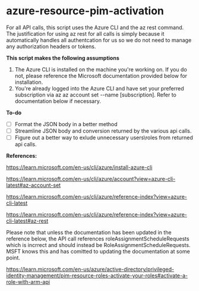 # azure-resource-pim-activation
For all API calls, this script uses the Azure CLI and the az rest command. The justification for using az rest for all calls is simply because it automatically handles all authentcation for us so we do not need to manage any authorization headers or tokens.

**This script makes the following assumptions**
1) The Azure CLI is installed on the machine you're working on. If you do not, please reference the Microsoft documentation provided below for installation.
2) You're already logged into the Azure CLI and have set your preferred subscription via az az account set --name [subscription]. Refer to documentation below if necessary.

**To-do**
- [ ] Format the JSON body in a better method
- [ ] Streamline JSON body and conversion returned by the various api calls.
- [ ] Figure out a better way to exlude unnecessary users\roles from returned api calls. 

**References:**

https://learn.microsoft.com/en-us/cli/azure/install-azure-cli

https://learn.microsoft.com/en-us/cli/azure/account?view=azure-cli-latest#az-account-set

https://learn.microsoft.com/en-us/cli/azure/reference-index?view=azure-cli-latest

https://learn.microsoft.com/en-us/cli/azure/reference-index?view=azure-cli-latest#az-rest

Please note that unless the documentation has been updated in the reference below, the API call references roleAssignmentScheduleRequests which is incrrect and should instead be RoleAssignmentScheduleRequests. MSFT knows this and has comitted to updating the documentation at some point.

https://learn.microsoft.com/en-us/azure/active-directory/privileged-identity-management/pim-resource-roles-activate-your-roles#activate-a-role-with-arm-api